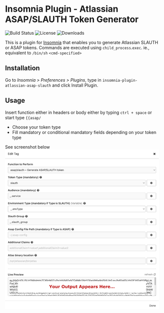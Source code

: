 # Insomnia Plugin - Atlassian ASAP/SLAUTH Token Generator

![Build Status](https://img.shields.io/github/workflow/status/usrivastava92/insomnia-plugin-atlassian-asap-slauth/Node.js%20CI)   ![License](https://img.shields.io/github/license/usrivastava92/insomnia-plugin-atlassian-asap-slauth)    ![Downloads](https://img.shields.io/npm/dm/insomnia-plugin-atlassian-asap-slauth)

This is a plugin for [Insomnia](https://insomnia.rest) that enables you to generate Atlassian SLAUTH or ASAP tokens.
Commands are executed using `child_process`.`exec`. ie., equivalent to `/bin/sh` `<cmd-specified>`

## Installation

Go to _Insomnia > Preferences > Plugins_, type in `insomnia-plugin-atlassian-asap-slauth` and click Install Plugin.

## Usage
Insert function either in headers or body either by typing `ctrl + space` or start type `{{asap/`

- Choose your token type
- Fill mandatory or conditional mandatory fields depending on your token type

See screenshot below
![Screenshot](https://github.com/usrivastava92/insomnia-plugin-atlassian-asap-slauth/blob/master/example.png)
